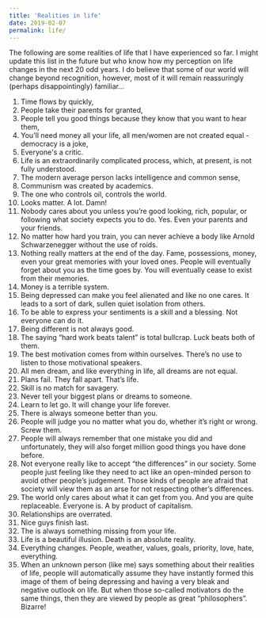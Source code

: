 ```yaml
---
title: 'Realities in life'
date: 2019-02-07
permalink: life/
---
```

The following are some realities of life that I have experienced so far. I might update this list in the future but who know how my perception on life changes in the next 20 odd years. I do believe that some of our world will change beyond recognition, however, most of it will remain reassuringly (perhaps disappointingly) familiar...

1. Time flows by quickly, 
2. People take their parents for granted, 
3. People tell you good things because they know that you want to hear them, 
4. You'll need money all your life, all men/women are not created equal - democracy is a joke, 
5. Everyone's a critic.
6. Life is an extraordinarily complicated process, which, at present, is not fully understood.
7. The modern average person lacks intelligence and common sense,
8. Communism was created by academics.
9. The one who controls oil, controls the world.
10. Looks matter. A lot. Damn!
11. Nobody cares about you unless you’re good looking, rich, popular, or following what society expects you to do. Yes. Even your parents and your friends.
12. No matter how hard you train, you can never achieve a body like Arnold Schwarzenegger without the use of roids.  
13. Nothing really matters at the end of the day. Fame, possessions, money, even your great memories with your loved ones. People will eventually forget about you as the time goes by. You will eventually cease to exist from their memories.
14. Money is a terrible system.
15. Being depressed can make you feel alienated and like no one cares. It leads to a sort of dark, sullen quiet isolation from others.
16. To be able to express your sentiments is a skill and a blessing. Not everyone can do it. 
17. Being different is not always good.
18. The saying “hard work beats talent” is total bullcrap. Luck beats both of them.
19. The best motivation comes from within ourselves. There’s no use to listen to those motivational speakers.
20. All men dream, and like everything in life, all dreams are not equal.
21. Plans fail. They fall apart. That’s life.
22. Skill is no match for savagery.
23. Never tell your biggest plans or dreams to someone.
24. Learn to let go. It will change your life forever.
25. There is always someone better than you.
26. People will judge you no matter what you do, whether it’s right or wrong. Screw them.
27. People will always remember that one mistake you did and unfortunately, they will also forget million good things you have done before.
28. Not everyone really like to accept “the differences” in our society. Some people just feeling like they need to act like an open-minded person to avoid other people’s judgement. Those kinds of people are afraid that society will view them as an arse for not respecting other’s differences.
29. The world only cares about what it can get from you. And you are quite replaceable. Everyone is. A by product of capitalism.
30. Relationships are overrated.
31. Nice guys finish last. 
32. The is always something missing from your life.
33. Life is a beautiful illusion. Death is an absolute reality.
34. Everything changes. People, weather, values, goals, priority, love, hate, everything.
35. When an unknown person (like me) says something about their realities of life, people will automatically assume they have instantly formed this image of them of being depressing and having a very bleak and negative outlook on life. But when those so-called motivators do the same things, then they are viewed by people as great “philosophers”. Bizarre!
